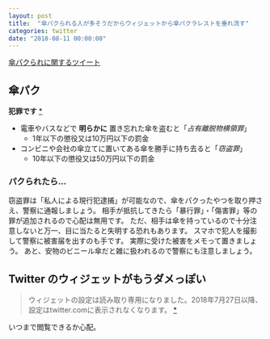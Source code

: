 ```yaml
---
layout: post
title:  "傘パクられる人が多そうだからウィジェットから傘パクラレストを垂れ流す"
categories: twitter
date: "2018-08-11 00:00:00"
---
```


<a class="twitter-timeline"  href="https://twitter.com/search?q=%E5%82%98%E3%83%91%E3%82%AF%E3%82%89%E3%82%8C" data-widget-id="670991528538583040">傘パクられに関するツイート</a>
<script>!function(d,s,id){var js,fjs=d.getElementsByTagName(s)[0],p=/^http:/.test(d.location)?'http':'https';if(!d.getElementById(id)){js=d.createElement(s);js.id=id;js.src=p+"://platform.twitter.com/widgets.js";fjs.parentNode.insertBefore(js,fjs);}}(document,"script","twitter-wjs");</script>

## 傘パク

**犯罪です** [*](http://tocana.jp/2015/04/post_6288_entry.html)

- 電車やバスなどで **明らかに** 置き忘れた傘を盗むと「*占有離脱物横領罪*」
  - 1年以下の懲役又は10万円以下の罰金
- コンビニや会社の傘立てに置いてある傘を勝手に持ち去ると「*窃盗罪*」
  - 10年以下の懲役又は50万円以下の罰金

### パクられたら...

窃盗罪は「私人による現行犯逮捕」が可能なので、傘をパクったやつを取り押さえ、警察に通報しましょう。
相手が抵抗してきたら「暴行罪」・「傷害罪」等の罪が追加されるので心配は無用です。
ただ、相手は傘を持っているので十分注意しないと万一、目に当たると失明する恐れもあります。
スマホで犯人を撮影して警察に被害届を出すのも手です。
実際に受けた被害をメモって置きましょう。
あと、安物のビニール傘だと雑に扱われるので警察にも注意しましょう。

## Twitter のウィジェットがもうダメっぽい

> ウィジェットの設定は読み取り専用になりました。2018年7月27日以降、設定はtwitter.comに表示されなくなります。 [*](https://twittercommunity.com/t/deprecating-widget-settings/102295)

いつまで閲覧できるか心配。

